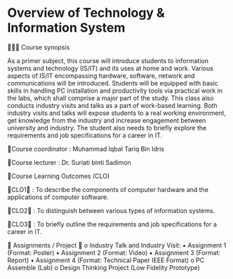 Overview of Technology & Information System
==================================================================================================================================

💁🏻‍♀️ Course synopsis


As a primer subject, this course will introduce students to information systems and technology (IS/IT) and its uses at
home and work. Various aspects of IS/IT encompassing hardware, software, network and communications will be
introduced. Students will be equipped with basic skills in handling PC installation and productivity tools via practical
work in the labs, which shall comprise a major part of the study. This class also conducts industry visits and talks as a
part of work-based learning. Both industry visits and talks will expose students to a real working environment, get
knowledge from the industry and increase engagement between university and industry. The student also needs to
briefly explore the requirements and job specifications for a career in IT.


💫Course coordinator : Muhammad Iqbal Tariq Bin Idris

💫Course lecturer : Dr. Suriati binti Sadimon

💯Course Learning Outcomes (CLO) 

🌟CLO1🌟 : To describe the components of computer hardware and the applications of computer software.

🌟CLO2🌟 : To distinguish between various types of information systems.

🌟CLO3🌟 : To briefly outline the requirements and job specifications for a career in IT.

💞 Assignments / Project 💞
o Industry Talk and Industry Visit:
    ▪ Assignment 1 (Format: Poster)
    ▪ Assignment 2 (Format: Video)
    ▪ Assignment 3 (Format: Report)
    ▪ Assignment 4 (Format: Technical Paper IEEE Format)
o PC Assemble (Lab)
o Design Thinking Project (Low Fidelity Prototype)
